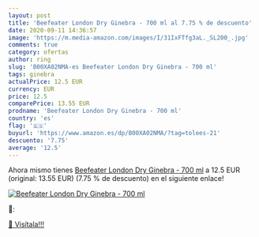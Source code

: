 ```yaml
---
layout: post
title: 'Beefeater London Dry Ginebra - 700 ml al 7.75 % de descuento'
date: 2020-09-11 14:36:57
image: 'https://m.media-amazon.com/images/I/31IxFTfg3aL._SL200_.jpg'
comments: true
category: ofertas
author: ring
slug: 'B00XA02NMA-es Beefeater London Dry Ginebra - 700 ml'
tags: ginebra
actualPrice: 12.5 EUR
currency: EUR
price: 12.5
comparePrice: 13.55 EUR
prodname: 'Beefeater London Dry Ginebra - 700 ml'
country: 'es'
flag: '🇪🇸'
buyurl: 'https://www.amazon.es/dp/B00XA02NMA/?tag=tolees-21'
descuento: '7.75'
average: '12.5'
---
```


Ahora mismo tienes [Beefeater London Dry Ginebra - 700 ml](https://www.amazon.es/dp/B00XA02NMA/?tag=tolees-21) a 12.5 EUR (original: 13.55 EUR) (7.75 %  de descuento) en el siguiente enlace!

[![Beefeater London Dry Ginebra - 700 ml](https://m.media-amazon.com/images/I/31IxFTfg3aL._SL200_.jpg)](https://www.amazon.es/dp/B00XA02NMA/?tag=tolees-21)

🔎:


[🛒 Visítala!!!](https://www.amazon.es/dp/B00XA02NMA/?tag=tolees-21)
